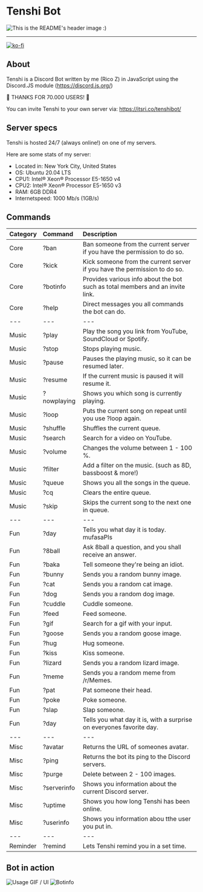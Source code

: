
# Tenshi Bot

![This is the README's header image :)](https://i.imgur.com/RYIJiwG.png)
<hr>

[![ko-fi](https://ko-fi.com/img/githubbutton_sm.svg)](https://ko-fi.com/G2G04W0H7)

## About
Tenshi is a Discord Bot written by me (Rico Z) in JavaScript using the Discord.JS module (https://discord.js.org/)

🥳 THANKS FOR 70.000 USERS! 🥳

You can invite Tenshi to your own server via: https://itsri.co/tenshibot/



## Server specs
Tenshi is hosted 24/7 (always online!) on one of my servers.

Here are some stats of my server:

- Located in: New York City, United States
- OS: Ubuntu 20.04 LTS
- CPU1: Intel® Xeon® Processor E5-1650 v4
- CPU2: Intel® Xeon® Processor E5-1650 v3
- RAM: 6GB DDR4
- Internetspeed: 1000 Mb/s (1GB/s)


## Commands

| Category      | Command| Description     |
| :---        |    :----   |          :--- |
|  Core     | ?ban       | Ban someone from the current server if you have the permission to do so.   |
| Core   | ?kick       | Kick someone from the current server if you have the permission to do so.      |
|Core|?botinfo|Provides various info about the bot such as total members and an invite link.
| Core| ?help|Direct messages you all commands the bot can do.
|---|---|---
|Music|?play| Play the song you link from YouTube, SoundCloud or Spotify.
|Music|?stop|Stops playing music.
|Music|?pause|Pauses the playing music, so it can be resumed later.
|Music|?resume|If the current music is paused it will resume it.
|Music|?nowplaying|Shows you which song is currently playing.
|Music|?loop|Puts the current song on repeat until you use ?loop again.
|Music|?shuffle|Shuffles the current queue.
|Music|?search| Search for a video on YouTube.
|Music|?volume| Changes the volume between 1 - 100 %.
|Music|?filter| Add a filter on the music. (such as 8D, bassboost & more!)
|Music|?queue| Shows you all the songs in the queue.
|Music|?cq | Clears the entire queue.
|Music|?skip|Skips the current song to the next one in queue.
|---|---|---
|Fun|?day|Tells you what day it is today. mufasaPls
|Fun|?8ball|Ask 8ball a question, and you shall receive an answer.
|Fun|?baka|Tell someone they're being an idiot.
|Fun|?bunny|Sends you a random bunny image.
|Fun|?cat|Sends you a random cat image.
|Fun|?dog|Sends you a random dog image.
|Fun|?cuddle|Cuddle someone.
|Fun|?feed| Feed someone.
|Fun|?gif| Search for a gif with your input.
|Fun|?goose|Sends you a random goose image.
|Fun|?hug|Hug someone.
|Fun|?kiss| Kiss someone.
|Fun|?lizard|Sends you a random lizard image.
|Fun|?meme|Sends you a random meme from /r/Memes.
|Fun|?pat|Pat someone their head.
|Fun|?poke|Poke someone.
|Fun|?slap| Slap someone.
|Fun|?day| Tells you what day it is, with a surprise on everyones favorite day.
|---|---|---
|Misc|?avatar|Returns the URL of someones avatar.
|Misc|?ping|Returns the bot its ping to the Discord servers.
|Misc|?purge|Delete between 2 - 100 images.
|Misc|?serverinfo|Shows you information about the current Discord server.
|Misc|?uptime|Shows you how long Tenshi has been online.
|Misc|?userinfo|Shows you information abou tthe user you put in.
|---|---|---
|Reminder|?remind|Lets Tenshi remind you in a set time. 


## Bot in action

![Usage GIF / UI](https://i.imgur.com/in5VFOJ.gif)
![Botinfo](https://i.imgur.com/ottbOv4.png)
